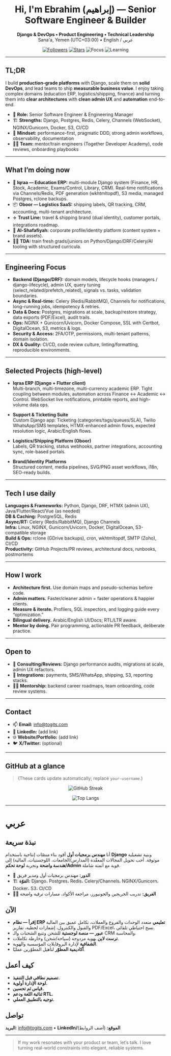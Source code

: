 <!--
Profile README — Ebrahim Hasan Alshaibani
Keep sections short & skimmable. Update "Now" and "Focus" quarterly.
-->

<h1 align="center">Hi, I'm Ebrahim (إبراهيم) — Senior Software Engineer & Builder</h1>

<p align="center">
  <b>Django & DevOps • Product Engineering • Technical Leadership</b><br/>
  Sana'a, Yemen (UTC+03:00) • English / عربي
</p>

<p align="center">
  <a href="https://github.com/your-username?tab=followers"><img alt="Followers" src="https://img.shields.io/github/followers/your-username?style=flat&label=Followers"></a>
  <a href="https://github.com/your-username"><img alt="Stars" src="https://img.shields.io/github/stars/your-username?style=flat&label=Stars"></a>
  <img alt="Focus" src="https://img.shields.io/badge/Focus-Django%20%7C%20ERP%20%7C%20Logistics-blue">
  <img alt="Learning" src="https://img.shields.io/badge/Learning-MPA%20%7C%20Systems%20Design-brightgreen">
</p>

---

## TL;DR

I build **production-grade platforms** with Django, scale them on **solid DevOps**, and lead teams to ship **measurable business value**. I enjoy taking complex domains (education ERP, logistics/shipping, finance) and turning them into **clear architectures** with **clean admin UX** and **automation** end-to-end.

- 🧭 **Role:** Senior Software Engineer & Engineering Manager  
- 🏗️ **Strengths:** Django, Postgres, Redis, Celery, Channels (WebSocket), NGINX/Gunicorn, Docker, S3, CI/CD  
- 🧪 **Mindset:** performance-first, pragmatic DDD, strong admin workflows, observability, documentation  
- 🧑‍🏫 **Team:** mentor/train engineers (Together Developer Academy), code reviews, onboarding playbooks

---

## What I’m doing now

- 🚀 **Iqraa — Education ERP:** multi-module Django system (Finance, HR, Stock, Academic, Exams/Control, Library, CRM). Real-time notifications via Channels/Redis, PDF generation (wkhtmltopdf), S3 media, managed Postgres, rclone backups.
- 📦 **Oboor — Logistics SaaS:** shipping labels, QR tracking, CRM, accounting, multi-tenant architecture.
- ✈️ **Trust Line:** travel & shipping brand (dual identity), customer portals, integrations roadmap.
- 🪪 **Al-Shafafiyah:** corporate profile/identity platform (content system + brand assets).
- 👨‍🏫 **TDA:** train fresh grads/juniors on Python/Django/DRF/Celery/AI tooling with structured curricula.

---

## Engineering Focus

- **Backend (Django/DRF):** domain models, lifecycle hooks (managers / django-lifecycle), admin UX, query tuning (select_related/prefetch_related), signals vs. tasks, validation boundaries.
- **Async & Real-time:** Celery (Redis/RabbitMQ), Channels for notifications, long-running jobs, idempotency & retries.
- **Data & Docs:** Postgres, migrations at scale, backup/restore strategy, data exports (PDF/Excel), audit trails.
- **Ops:** NGINX + Gunicorn/Uvicorn, Docker Compose, SSL with Certbot, DigitalOcean, S3, metrics & logs.
- **Security & Access:** 2FA/OTP, permissions, multi-tenant patterns, domain isolation.
- **DX & Quality:** CI/CD, code review culture, linting/formatting, reproducible environments.

---

## Selected Projects (high-level)

- **Iqraa ERP (Django + Flutter client)**  
  Multi-branch, multi-timezone, multi-currency academic ERP. Tight coupling between modules, automation across Finance ↔️ Academic ↔️ Control. WebSocket live notifications, printable reports, and high-volume data ops.

- **Support & Ticketing Suite**  
  Custom Django app: Ticketing (categories/tags/queues/SLA), Twilio WhatsApp/SMS templates, HTMX-enhanced admin flows, expected resolution logic, Arabic/English flows.

- **Logistics/Shipping Platform (Oboor)**  
  Labels, QR tracking, status webhooks, partner integrations, accounting sync, role-based portals.

- **Brand/Identity Platforms**  
  Structured content, media pipelines, SVG/PNG asset workflows, i18n, SEO-ready builds.

---

## Tech I use daily

**Languages & Frameworks:** Python, Django, DRF, HTMX (admin UX), Java/Flutter/React/Vue (as needed)  
**DB & Caching:** PostgreSQL, Redis  
**Async/RT:** Celery (Redis/RabbitMQ), Django Channels  
**Infra:** Linux, NGINX, Gunicorn/Uvicorn, Docker, DigitalOcean, S3-compatible storage  
**Build & Ops:** rclone (GDrive backups), cron, wkhtmltopdf, SMTP (Zoho), CI/CD  
**Productivity:** GitHub Projects/PR reviews, architectural docs, runbooks, postmortems

---

## How I work

- **Architecture first.** Use domain maps and pseudo-schemas before code.  
- **Admin matters.** Faster/cleaner admin = faster operations & happier clients.  
- **Measure & iterate.** Profilers, SQL inspectors, and logging guide every “optimization.”  
- **Bilingual delivery.** Arabic/English UI/Docs; RTL/LTR aware.  
- **Mentor by doing.** Pair programming, actionable PR feedback, deliberate practice.

---

## Open to

- 🎯 **Consulting/Reviews:** Django performance audits, migrations at scale, admin UX refactors.  
- 🧩 **Integrations:** payments, SMS/WhatsApp, shipping, S3, reporting stacks.  
- 🧑‍🎓 **Mentorship:** backend career roadmaps, team onboarding, code review systems.

---

## Contact

- 📫 **Email:** info@togits.com  
- 💬 **LinkedIn:** (add link)  
- 🌐 **Website/Portfolio:** (add link)  
- 🐦 **X/Twitter:** (optional)

---

## GitHub at a glance

> (These cards update automatically; replace `your-username`.)
<p align="center">
  <img alt="GitHub Streak" src="https://streak-stats.demolab.com?user=your-username&theme=default&hide_border=true">
</p>
<p align="center">
  <img alt="Top Langs" src="https://github-readme-stats.vercel.app/api/top-langs/?username=your-username&layout=compact&hide_border=true">
</p>

---

# عربي

## نبذة سريعة

أنا **مهندس برمجيات أول** أقود بناء منصّات إنتاجية باستخدام **Django** وبنية تشغيلية موثوقة. أحب تحويل المجالات المعقّدة (المدارس/الجامعات، اللوجستيات، المالية) إلى **هندسة واضحة** وتجربة **لوحة تحكم/Admin** قوية مع أتمتة شاملة.

- 🧭 **الدور:** مهندس برمجيات أول ومدير فريق  
- 🏗️ **القوّة:** Django، Postgres، Redis، Celery/Channels، NGINX/Gunicorn، Docker، S3، CI/CD  
- 🧑‍🏫 **الفريق:** تدريب الخريجين والجونيورز، مراجعة الأكواد، مسارات ترقية واضحة

## الآن

- **إقرأ — نظام ERP تعليمي** متعدد الوحدات والفروع والعملات، تكامل عميق بين المالية والقبول والكنترول، إشعارات لحظية، تقارير PDF/Excel، نسخ احتياطي تلقائي.  
- **عبور — منصة لوجستية** للشحن وتتبع الشحنات والـ CRM والمحاسبة.  
- **ترست لاين** بهوية مزدوجة (سياحة/شحن) وخارطة تكاملات.  
- **الشفافية** لإدارة البروفايلات المؤسسية والهوية.  
- **أكاديمية المطوّر** لتأهيل المطوّرين عمليًا.

## كيف أعمل

- **تصميم نطاقي قبل التنفيذ.**  
- **لوحة الإدارة أولوية.**  
- **قياس ثم تحسين.**  
- **ثنائية اللغة ودعم RTL.**  
- **توجيه بالتطبيق العملي.**

## تواصل

**البريد:** info@togits.com • **LinkedIn/الموقع:** (أضف الروابط)

---

> If my work resonates with your product or team, let’s talk. I love turning real-world constraints into elegant, reliable systems.
